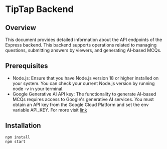 # TipTap Backend

## Overview

This document provides detailed information about the API endpoints of the Express backend. This backend supports operations related to managing questions, submitting answers by viewers, and generating AI-based MCQs.

## Prerequisites

- Node.js: Ensure that you have Node.js version 18 or higher installed on your system. You can check your current Node.js version by running node -v in your terminal.
- Google Generative AI API key: The functionality to generate AI-based MCQs requires access to Google's generative AI services. You must obtain an API key from the Google Cloud Platform and set the env variable API_KEY. For more visit [link](https://ai.google.dev/gemini-api/docs/get-started/node)

## Installation

`npm install` \
`npm start`
